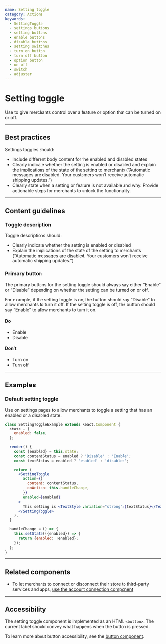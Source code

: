 ```yaml
---
name: Setting toggle
category: Actions
keywords:
  - SettingToggle
  - settings buttons
  - setting buttons
  - enable buttons
  - disable buttons
  - setting switches
  - turn on button
  - turn off button
  - option button
  - on off
  - switch
  - adjuster
---
```


# Setting toggle

Use to give merchants control over a feature or option that can be turned
on or off.

---

## Best practices

Settings toggles should:

- Include different body content for the enabled and disabled states
- Clearly indicate whether the setting is enabled or disabled and explain the
  implications of the state of the setting to merchants (“Automatic messages
  are disabled. Your customers won’t receive automatic shipping updates.”)
- Clearly state when a setting or feature is not available and why. Provide
  actionable steps for merchants to unlock the functionality.

---

## Content guidelines

### Toggle description

Toggle descriptions should:

- Clearly indicate whether the setting is enabled or disabled
- Explain the implications of the state of the setting to merchants
  (“Automatic messages are disabled. Your customers won’t receive automatic
  shipping updates.”)

### Primary button

The primary buttons for the setting toggle should always say either “Enable” or
“Disable” depending on whether the setting can be turned on or off.

For example, if the setting toggle is on, the button should say “Disable” to
allow merchants to turn it off. If the setting toggle is off, the button should
say “Enable” to allow merchants to turn it on.

<!-- usagelist -->

#### Do

- Enable
- Disable

#### Don’t

- Turn on
- Turn off

<!-- end -->

---

## Examples

### Default setting toggle

Use on settings pages to allow merchants to toggle a setting that has an enabled or a disabled state.

```jsx
class SettingToggleExample extends React.Component {
  state = {
    enabled: false,
  };

  render() {
    const {enabled} = this.state;
    const contentStatus = enabled ? 'Disable' : 'Enable';
    const textStatus = enabled ? 'enabled' : 'disabled';

    return (
      <SettingToggle
        action={{
          content: contentStatus,
          onAction: this.handleChange,
        }}
        enabled={enabled}
      >
        This setting is <TextStyle variation="strong">{textStatus}</TextStyle>.
      </SettingToggle>
    );
  }

  handleChange = () => {
    this.setState(({enabled}) => {
      return {enabled: !enabled};
    });
  };
}
```

---

## Related components

- To let merchants to connect or disconnect their store to third-party services and apps, [use the account connection component](https://polaris.shopify.com/components/actions/account-connection)

---

## Accessibility

<!-- content-for: web -->

The setting toggle component is implemented as an HTML `<button>`. The current label should convey what happens when the button is pressed.

To learn more about button accessibility, see the [button component](https://polaris.shopify.com/components/actions/button).

<!-- /content-for-->
